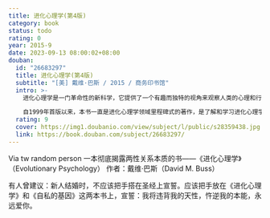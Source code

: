 ```yaml
---
title: 进化心理学(第4版)
category: book
status: todo
rating: 0
year: 2015-9
date: 2023-09-13 08:00:02+08:00
douban:
  id: "26683297"
  title: 进化心理学(第4版)
  subtitle: "[美] 戴维·巴斯 / 2015 / 商务印书馆"
  intro: >-
    进化心理学是一门革命性的新科学，它提供了一个有趣而独特的视角来观察人类的心理和行为，是现代心理学和进化生物学在理论上的真正融合。作者戴维巴斯是进化心理学领域的权威学者和领军人物，他在本书中对进化心理学这一日新月异的领域进行了全面而深入的回顾和展望。全书论述的主题是按照适应性问题来展开的，从生存挑战、择偶、抚育、亲属到群体生活的挑战，包括合作、攻击、性冲突、地位以及社会等级。各章不仅介绍必备的理论背景，而且还提供了生动具体的实例，帮助读者透彻地理解这一领域。作者的写作风格清晰简洁，轻松易读，逻辑严密，引人入胜，即便是普通读者也可以将书中学到的相关知识应用于理解自身和他人的生活。

    自1999年首版以来，本书一直是进化心理学领域里程碑式的著作，是了解和学习进化心理学的必读书。最新第4版不仅增添了400余条新文献，而且增加了大量内容，包括：跨文化研究、生理学研究、遗传学和脑成像等研究方法；进化形成的导航机制理论；火和烹饪；凶杀；模仿择偶行为；男性择偶偏好对他们实际择偶行为的影响；等等。
  rating: 9
  cover: https://img1.doubanio.com/view/subject/l/public/s28359438.jpg
  link: https://book.douban.com/subject/26683297/
---
```


Via tw random person 一本彻底揭露两性关系本质的书——《进化心理学》（Evolutionary Psychology）
作者：戴维·巴斯（David M. Buss）

有人曾建议：新人结婚时，不应该把手搭在圣经上宣誓。应该把手放在《进化心理学》和《自私的基因》这两本书上，宣誓：我将违背我的天性，忤逆我的本能，永远爱你。
